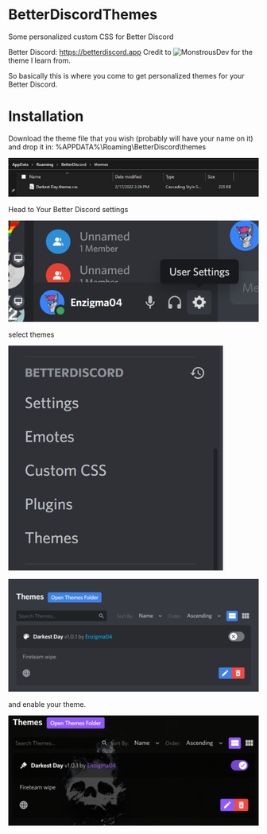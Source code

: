 # BetterDiscordThemes
Some personalized custom CSS for Better Discord

Better Discord: https://betterdiscord.app
Credit to ![MonstrousDev](https://github.com/monstrousdev) for the theme I learn from.

So basically this is where you come to get personalized themes for your Better Discord.

# Installation

Download the theme file that you wish (probably will have your name on it) and drop it in:
%APPDATA%\Roaming\BetterDiscord\themes

![themes-folder](https://github.com/Enzigma04/BetterDiscordThemes/blob/main/assets/image_2022-02-17_145951.png?raw=true)

Head to Your Better Discord settings

![user-settings](https://github.com/Enzigma04/BetterDiscordThemes/blob/main/assets/image_2022-02-17_145705.png?raw=true)

select themes

![better-discord-options](https://github.com/Enzigma04/BetterDiscordThemes/blob/main/assets/image_2022-02-17_144346.png?raw=true)

![themes-options](https://github.com/Enzigma04/BetterDiscordThemes/blob/main/assets/image_2022-02-17_144403.png?raw=true)

and enable your theme.

![enabled-theme](https://github.com/Enzigma04/BetterDiscordThemes/blob/main/assets/image_2022-02-17_144420.png?raw=true)
